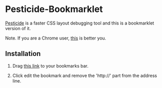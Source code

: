 Pesticide-Bookmarklet
=====================

[Pesticide](http://pesticide.io) is a faster CSS layout debugging tool and this is a bookmarklet version of it.

Note. If you are a Chrome user, [this](https://chrome.google.com/webstore/detail/pesticide-for-chrome/bblbgcheenepgnnajgfpiicnbbdmmooh) is better you.

## Installation

1. Drag [this link](http://javascript:(function(){var%20a=document.getElementById("pesticide-styles"),b=document.head||document.getElementsByTagName("head")[0];a?b.removeChild(a):(a=document.createElement("style"),a.id="pesticide-styles",a.type="text/css",a.styleSheet?a.styleSheet.cssText="body{outline:1px%20solid%20#2980b9%20!important}article{outline:1px%20solid%20#3498db%20!important}nav{outline:1px%20solid%20#0088c3%20!important}aside{outline:1px%20solid%20#33a0ce%20!important}section{outline:1px%20solid%20#66b8da%20!important}header{outline:1px%20solid%20#99cfe7%20!important}footer{outline:1px%20solid%20#cce7f3%20!important}h1{outline:1px%20solid%20#162544%20!important}h2{outline:1px%20solid%20#314e6e%20!important}h3{outline:1px%20solid%20#3e5e85%20!important}h4{outline:1px%20solid%20#449baf%20!important}h5{outline:1px%20solid%20#c7d1cb%20!important}h6{outline:1px%20solid%20#4371d0%20!important}main{outline:1px%20solid%20#2f4f90%20!important}address{outline:1px%20solid%20#1a2c51%20!important}div{outline:1px%20solid%20#036cdb%20!important}p{outline:1px%20solid%20#ac050b%20!important}hr{outline:1px%20solid%20#ff063f%20!important}pre{outline:1px%20solid%20#850440%20!important}blockquote{outline:1px%20solid%20#f1b8e7%20!important}ol{outline:1px%20solid%20#ff050c%20!important}ul{outline:1px%20solid%20#d90416%20!important}li{outline:1px%20solid%20#d90416%20!important}dl{outline:1px%20solid%20#fd3427%20!important}dt{outline:1px%20solid%20#ff0043%20!important}dd{outline:1px%20solid%20#e80174%20!important}figure{outline:1px%20solid%20#f0b%20!important}figcaption{outline:1px%20solid%20#bf0032%20!important}table{outline:1px%20solid%20#0c9%20!important}caption{outline:1px%20solid%20#37ffc4%20!important}thead{outline:1px%20solid%20#98daca%20!important}tbody{outline:1px%20solid%20#64a7a0%20!important}tfoot{outline:1px%20solid%20#22746b%20!important}tr{outline:1px%20solid%20#86c0b2%20!important}th{outline:1px%20solid%20#a1e7d6%20!important}td{outline:1px%20solid%20#3f5a54%20!important}col{outline:1px%20solid%20#6c9a8f%20!important}colgroup{outline:1px%20solid%20#6c9a9d%20!important}button{outline:1px%20solid%20#da8301%20!important}datalist{outline:1px%20solid%20#c06000%20!important}fieldset{outline:1px%20solid%20#d95100%20!important}form{outline:1px%20solid%20#d23600%20!important}input{outline:1px%20solid%20#fca600%20!important}keygen{outline:1px%20solid%20#b31e00%20!important}label{outline:1px%20solid%20#ee8900%20!important}legend{outline:1px%20solid%20#de6d00%20!important}meter{outline:1px%20solid%20#e8630c%20!important}optgroup{outline:1px%20solid%20#b33600%20!important}option{outline:1px%20solid%20#ff8a00%20!important}output{outline:1px%20solid%20#ff9619%20!important}progress{outline:1px%20solid%20#e57c00%20!important}select{outline:1px%20solid%20#e26e0f%20!important}textarea{outline:1px%20solid%20#cc5400%20!important}details{outline:1px%20solid%20#33848f%20!important}summary{outline:1px%20solid%20#60a1a6%20!important}command{outline:1px%20solid%20#438da1%20!important}menu{outline:1px%20solid%20#449da6%20!important}del{outline:1px%20solid%20#bf0000%20!important}ins{outline:1px%20solid%20#400000%20!important}img{outline:1px%20solid%20#22746b%20!important}iframe{outline:1px%20solid%20#64a7a0%20!important}embed{outline:1px%20solid%20#98daca%20!important}object{outline:1px%20solid%20#0c9%20!important}param{outline:1px%20solid%20#37ffc4%20!important}video{outline:1px%20solid%20#6ee866%20!important}audio{outline:1px%20solid%20#027353%20!important}source{outline:1px%20solid%20#012426%20!important}canvas{outline:1px%20solid%20#a2f570%20!important}track{outline:1px%20solid%20#59a600%20!important}map{outline:1px%20solid%20#7be500%20!important}area{outline:1px%20solid%20#305900%20!important}a{outline:1px%20solid%20#ff62ab%20!important}em{outline:1px%20solid%20#800b41%20!important}strong{outline:1px%20solid%20#ff1583%20!important}i{outline:1px%20solid%20#803156%20!important}b{outline:1px%20solid%20#cc1169%20!important}u{outline:1px%20solid%20#ff0430%20!important}s{outline:1px%20solid%20#f805e3%20!important}small{outline:1px%20solid%20#d107b2%20!important}abbr{outline:1px%20solid%20#4a0263%20!important}q{outline:1px%20solid%20#240018%20!important}cite{outline:1px%20solid%20#64003c%20!important}dfn{outline:1px%20solid%20#b4005a%20!important}sub{outline:1px%20solid%20#dba0c8%20!important}sup{outline:1px%20solid%20#cc0256%20!important}time{outline:1px%20solid%20#d6606d%20!important}code{outline:1px%20solid%20#e04251%20!important}kbd{outline:1px%20solid%20#5e001f%20!important}samp{outline:1px%20solid%20#9c0033%20!important}var{outline:1px%20solid%20#d90047%20!important}mark{outline:1px%20solid%20#ff0053%20!important}bdi{outline:1px%20solid%20#bf3668%20!important}bdo{outline:1px%20solid%20#6f1400%20!important}ruby{outline:1px%20solid%20#ff7b93%20!important}rt{outline:1px%20solid%20#ff2f54%20!important}rp{outline:1px%20solid%20#803e49%20!important}span{outline:1px%20solid%20#cc2643%20!important}br{outline:1px%20solid%20#db687d%20!important}wbr{outline:1px%20solid%20#db175b%20!important}":a.appendChild(document.createTextNode("body{outline:1px%20solid%20#2980b9%20!important}article{outline:1px%20solid%20#3498db%20!important}nav{outline:1px%20solid%20#0088c3%20!important}aside{outline:1px%20solid%20#33a0ce%20!important}section{outline:1px%20solid%20#66b8da%20!important}header{outline:1px%20solid%20#99cfe7%20!important}footer{outline:1px%20solid%20#cce7f3%20!important}h1{outline:1px%20solid%20#162544%20!important}h2{outline:1px%20solid%20#314e6e%20!important}h3{outline:1px%20solid%20#3e5e85%20!important}h4{outline:1px%20solid%20#449baf%20!important}h5{outline:1px%20solid%20#c7d1cb%20!important}h6{outline:1px%20solid%20#4371d0%20!important}main{outline:1px%20solid%20#2f4f90%20!important}address{outline:1px%20solid%20#1a2c51%20!important}div{outline:1px%20solid%20#036cdb%20!important}p{outline:1px%20solid%20#ac050b%20!important}hr{outline:1px%20solid%20#ff063f%20!important}pre{outline:1px%20solid%20#850440%20!important}blockquote{outline:1px%20solid%20#f1b8e7%20!important}ol{outline:1px%20solid%20#ff050c%20!important}ul{outline:1px%20solid%20#d90416%20!important}li{outline:1px%20solid%20#d90416%20!important}dl{outline:1px%20solid%20#fd3427%20!important}dt{outline:1px%20solid%20#ff0043%20!important}dd{outline:1px%20solid%20#e80174%20!important}figure{outline:1px%20solid%20#f0b%20!important}figcaption{outline:1px%20solid%20#bf0032%20!important}table{outline:1px%20solid%20#0c9%20!important}caption{outline:1px%20solid%20#37ffc4%20!important}thead{outline:1px%20solid%20#98daca%20!important}tbody{outline:1px%20solid%20#64a7a0%20!important}tfoot{outline:1px%20solid%20#22746b%20!important}tr{outline:1px%20solid%20#86c0b2%20!important}th{outline:1px%20solid%20#a1e7d6%20!important}td{outline:1px%20solid%20#3f5a54%20!important}col{outline:1px%20solid%20#6c9a8f%20!important}colgroup{outline:1px%20solid%20#6c9a9d%20!important}button{outline:1px%20solid%20#da8301%20!important}datalist{outline:1px%20solid%20#c06000%20!important}fieldset{outline:1px%20solid%20#d95100%20!important}form{outline:1px%20solid%20#d23600%20!important}input{outline:1px%20solid%20#fca600%20!important}keygen{outline:1px%20solid%20#b31e00%20!important}label{outline:1px%20solid%20#ee8900%20!important}legend{outline:1px%20solid%20#de6d00%20!important}meter{outline:1px%20solid%20#e8630c%20!important}optgroup{outline:1px%20solid%20#b33600%20!important}option{outline:1px%20solid%20#ff8a00%20!important}output{outline:1px%20solid%20#ff9619%20!important}progress{outline:1px%20solid%20#e57c00%20!important}select{outline:1px%20solid%20#e26e0f%20!important}textarea{outline:1px%20solid%20#cc5400%20!important}details{outline:1px%20solid%20#33848f%20!important}summary{outline:1px%20solid%20#60a1a6%20!important}command{outline:1px%20solid%20#438da1%20!important}menu{outline:1px%20solid%20#449da6%20!important}del{outline:1px%20solid%20#bf0000%20!important}ins{outline:1px%20solid%20#400000%20!important}img{outline:1px%20solid%20#22746b%20!important}iframe{outline:1px%20solid%20#64a7a0%20!important}embed{outline:1px%20solid%20#98daca%20!important}object{outline:1px%20solid%20#0c9%20!important}param{outline:1px%20solid%20#37ffc4%20!important}video{outline:1px%20solid%20#6ee866%20!important}audio{outline:1px%20solid%20#027353%20!important}source{outline:1px%20solid%20#012426%20!important}canvas{outline:1px%20solid%20#a2f570%20!important}track{outline:1px%20solid%20#59a600%20!important}map{outline:1px%20solid%20#7be500%20!important}area{outline:1px%20solid%20#305900%20!important}a{outline:1px%20solid%20#ff62ab%20!important}em{outline:1px%20solid%20#800b41%20!important}strong{outline:1px%20solid%20#ff1583%20!important}i{outline:1px%20solid%20#803156%20!important}b{outline:1px%20solid%20#cc1169%20!important}u{outline:1px%20solid%20#ff0430%20!important}s{outline:1px%20solid%20#f805e3%20!important}small{outline:1px%20solid%20#d107b2%20!important}abbr{outline:1px%20solid%20#4a0263%20!important}q{outline:1px%20solid%20#240018%20!important}cite{outline:1px%20solid%20#64003c%20!important}dfn{outline:1px%20solid%20#b4005a%20!important}sub{outline:1px%20solid%20#dba0c8%20!important}sup{outline:1px%20solid%20#cc0256%20!important}time{outline:1px%20solid%20#d6606d%20!important}code{outline:1px%20solid%20#e04251%20!important}kbd{outline:1px%20solid%20#5e001f%20!important}samp{outline:1px%20solid%20#9c0033%20!important}var{outline:1px%20solid%20#d90047%20!important}mark{outline:1px%20solid%20#ff0053%20!important}bdi{outline:1px%20solid%20#bf3668%20!important}bdo{outline:1px%20solid%20#6f1400%20!important}ruby{outline:1px%20solid%20#ff7b93%20!important}rt{outline:1px%20solid%20#ff2f54%20!important}rp{outline:1px%20solid%20#803e49%20!important}span{outline:1px%20solid%20#cc2643%20!important}br{outline:1px%20solid%20#db687d%20!important}wbr{outline:1px%20solid%20#db175b%20!important}")),%20b.appendChild(a));})();) to your bookmarks bar.

2. Click edit the bookmark and remove the 'http://' part from the address line.
